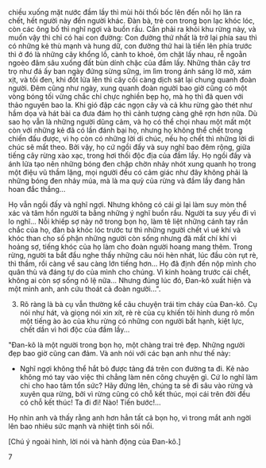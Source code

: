 chiều xuống mặt nước đầm lầy thì mùi hôi thối bốc lên đến nỗi họ lăn ra chết, hết người này đến người khác. Đàn bà, trẻ con trong bọn lạc khóc lóc, còn các ông bố thì nghĩ ngợi và buồn rầu. Cần phải ra khỏi khu rừng này, và muốn vậy thì chỉ có hai con đường: Con đường thứ nhất là trở lại phía sau thì có những kẻ thù mạnh và hung dữ, con đường thứ hai là tiến lên phía trước thì ở đó là những cây khổng lồ, cành to khoẻ, ôm chặt lấy nhau, rễ ngoằn ngoèo đâm sâu xuống đất bùn dính chặc của đầm lầy. Những thân cây trơ trọ như đá ấy ban ngày đứng sừng sững, im lìm trong ánh sáng lờ mờ, xám xịt, và tối đen, khi đốt lửa lên thì cây cối càng dịch sát lại chung quanh đoàn người. Đêm cũng như ngày, xung quanh đoàn người bao giờ cũng có một vòng bóng tối vừng chắc chỉ chực nghiền bẹp họ, mà họ thì đã quen với thảo nguyên bao la. Khi gió đập các ngọn cây và cả khu rừng gào thét như hầm dọa và hát bài ca đưa đám họ thì cảnh tượng càng ghê rợn hơn nữa. Dù sao họ vẫn là những người dũng cảm, và họ có thể chọi nhau một mất một còn với những kẻ đã có lần đánh bại họ, nhưng họ không thể chết trong chiến đấu được, vì họ còn có những lời di chúc, nếu họ chết thì những lời di chúc sẽ mất theo. Bởi vậy, họ cứ ngồi đấy và suy nghĩ bao đêm rộng, giữa tiếng cây rừng xào xạc, trong hơi thối độc địa của đầm lầy. Họ ngồi đấy và ánh lửa tạo nên những bóng đen chập chờn nhảy nhót xung quanh họ trong một điệu vũ thầm lặng, mọi người đều có cảm giác như đây không phải là những bóng đen nhảy múa, mà là ma quỷ của rừng và đầm lầy đang hân hoan đắc thắng...

Họ vẫn ngồi đấy và nghĩ ngợi. Nhưng không có cái gì lại làm suy mòn thể xác và tâm hồn người ta bằng những ý nghĩ buồn rầu. Người ta suy yếu đi vì lo nghĩ... Nỗi khiếp sợ này nở trong bọn họ, làm tê liệt những cánh tay rắn chắc của họ, đàn bà khóc lóc trước tư thì những người chết vì ué khí và khóc than cho số phận những người còn sống nhưng đã mất chí khí vì hoảng sợ, tiếng khóc của họ làm cho đoàn người hoang mang thêm. Trong rừng, người ta bắt đầu nghe thấy những câu nói hèn nhát, lúc đầu còn rụt rè, thì thầm, rồi càng về sau càng lớn tiếng hơn... Họ đã định đến nộp mình cho quân thù và đáng tự do của mình cho chúng. Vì kinh hoàng trước cái chết, không ai còn sợ sống nô lệ nữa... Nhưng đúng lúc đó, Đan-kô xuất hiện và một mình anh, anh cứu thoát cả đoàn người...".

3. Rõ ràng là bà cụ vẫn thường kể câu chuyện trái tim cháy của Đan-kô. Cụ nói như hát, và giọng nói xin xít, rè rè của cụ khiến tôi hình dung rõ mồn một tiếng ào ào của khu rừng có những con người bất hạnh, kiệt lực, chết dần vì hơi độc của đầm lầy...

"Đan-kô là một người trong bọn họ, một chàng trai trẻ đẹp. Những người đẹp bao giờ cũng can đảm. Và anh nói với các bạn anh như thế này:

- Nghĩ ngợi không thể hắt bỏ được tảng đá trên con đường ta đi. Kẻ nào không mó tay vào việc thì chẳng làm nên công chuyện gì. Cứ lo nghĩ làm chi cho hao tâm tổn sức? Hãy đứng lên, chúng ta sẽ đi sâu vào rừng và xuyên qua rừng, bởi vì rừng cũng có chỗ kết thúc, mọi cái trên đời đều có chỗ kết thúc! Ta đi đi! Nào! Tiến bước!...

Họ nhìn anh và thấy rằng anh hơn hẳn tất cả bọn họ, vì trong mắt anh ngời lên bao nhiêu sức mạnh và nhiệt tình sôi nổi.

[Chú ý ngoài hình, lời nói và hành động của Đan-kô.]

7